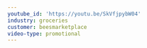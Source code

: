 ```yaml
---
youtube_id: 'https://youtu.be/SkVfjpybW04'
industry: groceries
customer: beesmarketplace
video-type: promotional
---
```



